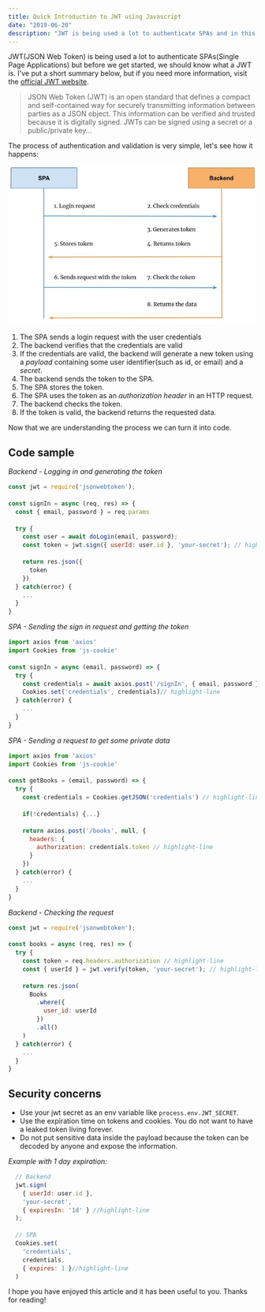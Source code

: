 ```yaml
---
title: Quick Introduction to JWT using Javascript
date: "2019-06-20"
description: "JWT is being used a lot to authenticate SPAs and in this post we will take the first steps."
---
```


JWT(JSON Web Token) is being used a lot to authenticate SPAs(Single Page Applications) but before we get started, we should know what a JWT is. I've put a short summary below, but if you need more information, visit the [official JWT website](https://jwt.io/).

> JSON Web Token (JWT) is an open standard that defines a compact and self-contained way for securely transmitting information between parties as a JSON object. This information can be verified and trusted because it is digitally signed. JWTs can be signed using a secret or a public/private key...

 The process of authentication and validation is very simple, let's see how it happens:

 ![JWT Flow](./jwt-flow.jpg)

  1. The SPA sends a login request with the user credentials
  2. The backend verifies that the credentials are valid
  3. If the credentials are valid, the backend will generate a new token using a *payload* containing some user identifier(such as id, or email) and a *secret*.
  4. The backend sends the token to the SPA.
  5. The SPA stores the token.
  6. The SPA uses the token as an *authorization header* in an HTTP request.
  7. The backend checks the token.
  8. If the token is valid, the backend returns the requested data.

Now that we are understanding the process we can turn it into code.

## Code sample

*Backend - Logging in and generating the token*

```javascript
const jwt = require('jsonwebtoken');

const signIn = async (req, res) => {
  const { email, password } = req.params

  try {
    const user = await doLogin(email, password);
    const token = jwt.sign({ userId: user.id }, 'your-secret'); // highlight-line

    return res.json({
      token
    })
  } catch(error) {
    ...
  }
}
```

*SPA - Sending the sign in request and getting the token*

```javascript
import axios from 'axios'
import Cookies from 'js-cookie'

const signIn = async (email, password) => {
  try {
    const credentials = await axios.post('/signIn', { email, password })
    Cookies.set('credentials', credentials)// highlight-line
  } catch(error) {
    ...
  }
}
```

*SPA - Sending a request to get some private data*

```javascript
import axios from 'axios'
import Cookies from 'js-cookie'

const getBooks = (email, password) => {
  try {
    const credentials = Cookies.getJSON('credentials') // highlight-line

    if(!credentials) {...}

    return axios.post('/books', null, {
      headers: {
        authorization: credentials.token // highlight-line
      }
    })
  } catch(error) {
    ...
  }
}
```

*Backend - Checking the request*

```javascript
const jwt = require('jsonwebtoken');

const books = async (req, res) => {
  try {
    const token = req.headers.authorization // highlight-line
    const { userId } = jwt.verify(token, 'your-secret'); // highlight-line

    return res.json(
      Books
        .where({
          user_id: userId
        })
        .all()
    )
  } catch(error) {
    ...
  }
}
```

## Security concerns
  - Use your jwt secret as an env variable like `process.env.JWT_SECRET`.
  - Use the expiration time on tokens and cookies. You do not want to have a leaked token living forever.
  - Do not put sensitive data inside the payload because the token can be decoded by anyone and expose the information.

*Example with 1 day expiration:*

```javascript
  // Backend
  jwt.sign(
    { userId: user.id },
    'your-secret',
    { expiresIn: '1d' } //highlight-line
  );

  // SPA
  Cookies.set(
    'credentials',
    credentials,
    { expires: 1 }//highlight-line
  )
```

I hope you have enjoyed this article and it has been useful to you. Thanks for reading!